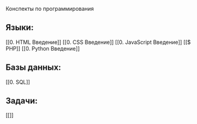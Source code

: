 Конспекты по программирования
## Языки:
[[0. HTML Введение]]
[[0. CSS Введение]]
[[0. JavaScript Введение]]
[[$ PHP]]
[[0. Python Введение]]
## Базы данных:
[[0. SQL]]

## Задачи:
[[]]